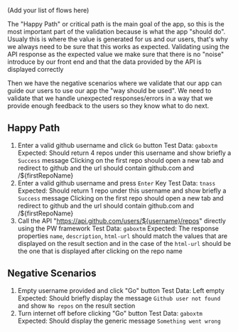 (Add your list of flows here)

The "Happy Path" or critical path is the main goal of the app, so this is the most important part of the validation because is what the app "should do".
Usualy this is where the value is generated for us and our users, that's why we always need to be sure that this works as expected.
Validating using the API response as the expected value we make sure that there is no "noise" introduce by our front end and that the data provided by the API is displayed correctly

Then we have the negative scenarios where we validate that our app can guide our users to use our app the "way should be used".
We need to validate that we handle unexpected responses/errors in a way that we provide enough feedback to the users so they know what to do next.
## Happy Path
1. Enter a valid github username and click `Go` button
    Test Data: `gaboxtm` 
    Expected: Should return 4 repos under this username and show briefly a `Success` message 
        Clicking on the first repo should open a new tab and redirect to github and the url should contain github.com and /${firstRepoName}
2. Enter a valid github username and press `Enter` Key
    Test Data: `tnass` 
    Expected: Should return 1 repo under this username and show briefly a `Success` message 
        Clicking on the first repo should open a new tab and redirect to github and the url should contain github.com and /${firstRepoName}
3. Call the API "https://api.github.com/users/${username}/repos" directly using the PW framework
    Test Data: `gaboxtm`
    Expected: The response properties `name`, `description`, `html-url` should match the values that are displayed on the result section and in the case of the `html-url` should be the one that is displayed after clicking on the repo name
## Negative Scenarios
1. Empty username provided and click "Go" button
    Test Data: Left empty
    Expected: Should briefly display the message `Github user not found` and show `No repos` on the result section
2. Turn internet off before clicking "Go" button
    Test Data: `gaboxtm`
    Expected: Should display the generic message `Something went wrong`



